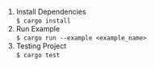 1. Install Dependencies<br>
`$ cargo install`
2. Run Example<br>
`$ cargo run --example <example_name>`
3. Testing Project<br>
`$ cargo test`
